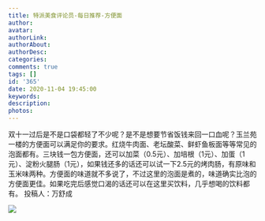 ```yaml
---
title: 特派美食评论员-每日推荐-方便面
author: 
avatar: 
authorLink: 
authorAbout: 
authorDesc: 
categories: 
comments: true
tags: []
id: '365'
date: 2020-11-04 19:45:00
keywords:
description:
photos:
---
```


双十一过后是不是口袋都轻了不少呢？是不是想要节省饭钱来回一口血呢？玉兰苑一楼的方便面可以满足你的要求。红烧牛肉面、老坛酸菜、鲜虾鱼板面等等常见的泡面都有。三块钱一包方便面，还可以加菜（0.5元）、加培根（1元）、加蛋（1元）、淀粉火腿肠（1元），如果钱还多的话还可以试一下2.5元的烤肉肠，有原味和玉米味两种。方便面的味道就不多说了，不过这里的泡面是煮的，味道确实比泡的方便面更佳。如果吃完后感觉口渴的话还可以在这里买饮料，几乎想喝的饮料都有。 投稿人：万舒成

![](https://www.aiupc.xyz/wp-content/uploads/2020/11/QQ图片20201104193638-e1604489821319.jpg)